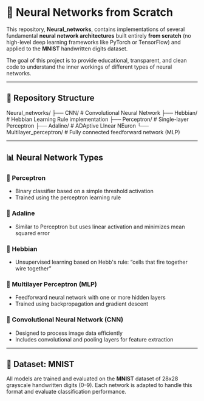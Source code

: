 # 🧠 Neural Networks from Scratch

This repository, **Neural_networks**, contains implementations of several fundamental **neural network architectures** built entirely **from scratch** (no high-level deep learning frameworks like PyTorch or TensorFlow) and applied to the **MNIST** handwritten digits dataset.

The goal of this project is to provide educational, transparent, and clean code to understand the inner workings of different types of neural networks.

---

## 📂 Repository Structure
Neural_networks/
├── CNN/ # Convolutional Neural Network
├── Hebbian/ # Hebbian Learning Rule implementation
├── Perceptron/ # Single-layer Perceptron
├── Adaline/ # ADAptive LInear NEuron
└── Multilayer_perceptron/ # Fully connected feedforward network (MLP)

---

## 📊 Neural Network Types

### 🔹 Perceptron
- Binary classifier based on a simple threshold activation
- Trained using the perceptron learning rule

### 🔹 Adaline
- Similar to Perceptron but uses linear activation and minimizes mean squared error

### 🔹 Hebbian
- Unsupervised learning based on Hebb's rule: “cells that fire together wire together”

### 🔹 Multilayer Perceptron (MLP)
- Feedforward neural network with one or more hidden layers
- Trained using backpropagation and gradient descent

### 🔹 Convolutional Neural Network (CNN)
- Designed to process image data efficiently
- Includes convolutional and pooling layers for feature extraction

---

## 🧪 Dataset: MNIST

All models are trained and evaluated on the **MNIST** dataset of 28x28 grayscale handwritten digits (0–9). Each network is adapted to handle this format and evaluate classification performance.
